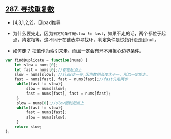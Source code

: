 ## [287. 寻找重复数](https://leetcode-cn.com/problems/find-the-duplicate-number/)

- [4,3,1,2,2]。见ipad推导

- 为什么要先走，因为`判定的条件是slow != fast`，如果不走的话，两个都位于起点，肯定相等。这不同于在链表中寻找环，判定条件是快指针没走到null。
- 如何走？ 把值作为索引来走。而且一定会有环不用担心边界条件。

``` javascript
var findDuplicate = function(nums) {
    let slow = nums[0];
    let fast = nums[0];//都在起点上
    slow = nums[slow]; //slow走一步,因为数组长度大于一，所以一定能走。
    fast = nums[fast], fast = nums[fast];//fast先走两步
     while(fast != slow){
         slow = nums[slow];
         fast = nums[fast], fast = nums[fast];
     }
     slow = nums[0];//slow回到起点上
     while(fast != slow){
         fast = nums[fast];
         slow = nums[slow];
     }
    return slow;
};
```

